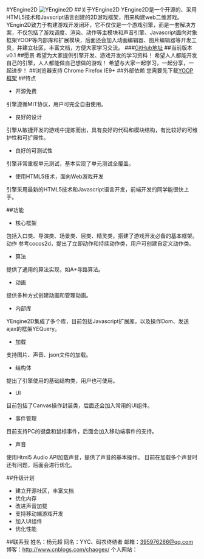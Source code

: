 ﻿#YEngine2D
![YEngine2D](http://images.cnitblog.com/blog/419321/201411/092241496281819.png)
##关于YEngine2D
YEngine2D是一个开源的、采用HTML5技术和Javscript语言创建的2D游戏框架，用来构建web二维游戏。
YEngin2D致力于构建游戏开发闭环，它不仅仅是一个游戏引擎，而是一套解决方案，不仅包括了游戏调度、渲染、动作等主模块和声音引擎、Javascript面向对象框架YOOP等内部库和扩展模块，后面还会加入动画编辑器、图片编辑器等开发工具，并建立社区，丰富文档，方便大家学习交流。
###[GitHub地址](https://github.com/yyc-git/YEngine2D)
##当前版本
v0.1
##愿景
希望为大家提供引擎开发、游戏开发的学习资料！
希望人人都能开发自己的引擎，人人都能做自己想做的游戏！
希望与大家一起学习，一起分享，一起进步！
##浏览器支持
Chrome
Firefox
IE9+
##外部依赖
您需要先下载[YOOP框架](https://github.com/yyc-git/YOOP)
##特点

 - 开源免费


引擎遵循MIT协议，用户可完全自由使用。

 - 良好的设计

引擎从敏捷开发的游戏中提炼而出，具有良好的代码和模块结构，有比较好的可维护性和可扩展性。

 - 良好的可测试性


引擎非常重视单元测试，基本实现了单元测试全覆盖。

 - 使用HTML5技术，面向Web游戏开发

引擎采用最新的HTML5技术和Javascript语言开发，前端开发的同学能很快上手。


##功能
 - 核心框架

包括入口类、导演类、场景类、层类、精灵类，搭建了游戏开发必备的基本框架。
动作
参考cocos2d，提出了立即动作和持续动作类，用户可创建自定义动作类。

 - 算法

提供了通用的算法实现，如A*寻路算法。

 - 动画

提供多种方式创建动画和管理动画。

 - 内部库

YEngine2D集成了多个库，目前包括Javascript扩展库，以及操作Dom、发送ajax的框架YEQuery。


 - 加载

支持图片、声音、json文件的加载。

 - 结构体

提出了引擎使用的基础结构类，用户也可使用。

 - UI

目前包括了Canvas操作封装类，后面还会加入常用的UI组件。

 - 事件管理

目前支持PC的键盘和鼠标事件，后面会加入移动端事件的支持。

 - 声音

使用Html5 Audio API加载声音，提供了声音的基本操作。
目前在加载多个声音时还有问题，后面会进行优化。


##升级计划
 - 建立开源社区，丰富文档
 - 优化内存
 - 改进声音加载
 - 支持移动端游戏开发
 - 加入UI组件
 - 优化性能

##联系我
姓名：杨元超
网名：YYC、码农终结者
邮箱：395976266@qq.com
博客：http://www.cnblogs.com/chaogex/
个人网站：